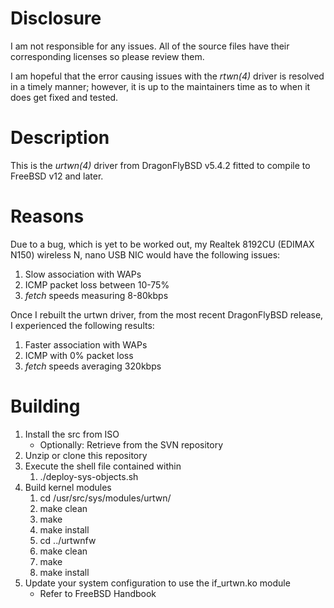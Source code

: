# Disclosure

I am not responsible for any issues. All of the source
files have their corresponding licenses so please review
them.

I am hopeful that the error causing issues with the *rtwn(4)*
driver is resolved in a timely manner; however, it is up
to the maintainers time as to when it does get fixed and tested.

# Description

This is the *urtwn(4)* driver from DragonFlyBSD v5.4.2
fitted to compile to FreeBSD v12 and later.

# Reasons

Due to a bug, which is yet to be worked out, my
Realtek 8192CU (EDIMAX N150) wireless N, nano USB
NIC would have the following issues:

1. Slow association with WAPs
2. ICMP packet loss between 10-75%
3. *fetch* speeds measuring 8-80kbps

Once I rebuilt the urtwn driver, from the most recent
DragonFlyBSD release, I experienced the following results:

1. Faster association with WAPs
2. ICMP with 0% packet loss
3. *fetch* speeds averaging 320kbps

# Building

1. Install the src from ISO
   * Optionally: Retrieve from the SVN repository
2. Unzip or clone this repository
3. Execute the shell file contained within
   1. ./deploy-sys-objects.sh
4. Build kernel modules
   1. cd /usr/src/sys/modules/urtwn/
   2. make clean
   3. make
   4. make install
   5. cd ../urtwnfw
   6. make clean
   7. make
   8. make install
5. Update your system configuration to use the if_urtwn.ko
   module
   * Refer to FreeBSD Handbook
